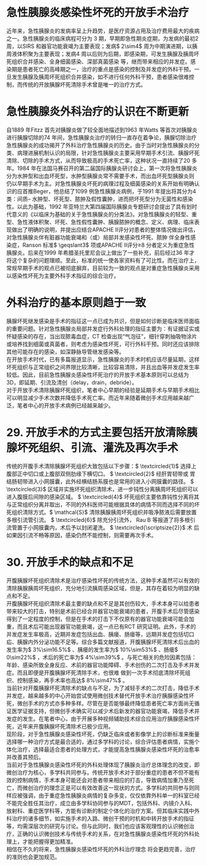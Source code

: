 # 急性胰腺炎感染性坏死的开放手术治疗  
近年来，急性胰腺炎的发病率呈上升趋势，是医疗资源占用及治疗费用最大的疾病之一。急性胰腺炎的临床病程可分为 3 期，早期即急性期炎症期，为发病的最初2 周，以SIRS 和器官功能衰竭为主要表现；发病$ 2\sim4$  周为中期演进期，以胰周液体积聚为主要表现；发病4 周以后则为后期，即感染期，可发生胰腺及胰周坏死组织合并感染、全身细菌感染、深部真菌感染 等，继而带来相应的并发症。感染期是患者死亡的高峰期之一，治疗的重点是感染的控制及并发症的外科干预。一旦发生胰腺及胰周坏死组织合并感染，如不进行任何外科干预，患者感染很难控制，而传统的开放胰腺坏死清除手术曾是唯一的治疗方式。  
#  急性胰腺炎外科治疗的认识在不断更新  
自1889 年Fitzz 首先对胰腺炎做了较全面地描述到1963 年Watts 等首次对胰腺炎进行胰腺切除的74 年间，急性胰腺炎治疗的转归一直存在着争论，胰腺切除治疗急性胰腺炎的成功揭开了外科治疗急性胰腺炎的历史。由于当时对急性胰腺炎的分类、病理进展机制认识的局限，针对急性胰腺炎主要采用早期手术引流、胰腺坏死清除、切除的手术方式，从而导致极高的手术死亡率，这种状况一直持续了20 多年。1984 年在法国马赛召开的第二届国际胰腺炎研讨会上，第一次将急性胰腺炎分为水肿型和出血坏死型，水肿型胰腺炎常不需要手术，而出血坏死型胰腺炎则 仍以早期手术为主。对急性胰腺炎坏死的病理过程及细菌感染的关系开始有明确认识的应首推Beger，他总结了1099 例急性胰腺炎病例，于1991 年提出将其分为4 类：间质– 水肿型、坏死型、脓肿及假性囊肿，进而把坏死型分为无菌性和感染性。以此为基础，1992 年亚特兰大第四届国际胰腺炎专题研讨会提出了具有划时代意义的《以临床为基础的关于急性胰腺炎的分类法》。对急性胰腺炎的轻型、重型、急性液体积聚、坏死、急性假性囊肿、胰腺脓肿的概念、定义、病理、临床表现做出了明确的说明，并提出应结合APACHE Ⅱ评分对患者的整体情况做出评估，对急性胰腺炎伴有脏器功能衰竭和（或）局部并发感染性坏死、脓肿 伴全身性感染症，Ranson 标准$ \geqslant3$  项或APACHE Ⅱ评分≥8 分者定义为重症急性胰腺炎。后来在1999 年希腊圣托里尼会议上做出了一些补充，前后经过36 年才将这个复杂的问题理顺。至此，标准的统一使各家资料有了可比性。而在治疗上，常规早期手术的观点已被彻底摒弃，目前较为一致的观点是对重症急性胰腺炎采用以感染性坏死为主要外科手术指征的综合治疗。  
#  外科治疗的基本原则趋于一致  
胰腺坏死继发感染是手术的指征这一点已成为共识，但是如何诊断是临床医师面临的重要问题。针对急性胰腺炎局部并发症行外科处理的指征主要为：有证据证实或怀疑感染的存在，当出现脓毒血症，CT 检查出现“气泡征”，细针穿刺抽吸物涂片或培养找到细菌或真菌者，则考虑为感染性坏死，可行外科干预。同时还应该排除其他可能存在的感染，如深静脉导管继发感染等。  
在开放手术时代，已有多篇报道显示，急性胰腺炎的手术时机应该尽量延期，这样坏死组织与正常组织之间界限比较清晰，比较容易清除，并且出血等并发症发生率较低。因此，目前急性胰腺炎感染性坏死治疗的开放手术基本原则可以总结为3D，即延期、引流及清创（delay，drain，debride）。  
对于开放手术清除胰腺坏死组织，笔者中心早期的经验是延期手术与早期手术相比可以明显减少手术次数并降低手术死亡率。而近年来随着微创手术应用越来越广泛，笔者中心的开放手术病例已经越来越少。  
# 29. 开放手术的方式主要包括开放清除胰腺坏死组织、引流、灌洗及再次手术  
传统的开腹手术清除胰腺坏死组织大致包括以下步骤：$ \textcircled{1}$    选择上腹部正中切口或上腹部双侧肋缘下横切口。 $ \textcircled{2}$     经肝胃韧带或 胃结肠韧带进入小网膜囊，此外经横结肠系膜也是常用的进入小网膜囊的路径。 $ \textcircled{3}$     区域并实施坏死组织清除术，进一步钝性分离胰周坏死组织可以进入腹膜后间隙的感染区域。 $ \textcircled{4}$     坏死组织主要依靠钝性分离将其 与正常组织分离并取出，不同的外科医师可能根据具体的病情不同而选择不同的坏死组织清除方式。$ \mathcal{S}$    清除胰腺胰周坏死组织并吸净脓液后需要放置多根引流管引流。 $ \textcircled{6}$     除充分引流外， Rau B 等报道了将多根引流管置于小网膜囊内，术后予以封闭灌洗。 $ \textcircled{\scriptsize{2}}$     术 后如果因引流不畅等原因，感染仍然不能控制，则需要再次手术。  
# 30.  开放手术的缺点和不足  
开腹胰腺坏死组织清除术是治疗感染性坏死的传统方法，这种手术虽然可以有效的清除胰腺胰周坏死组织，充分地引流胰周感染区域，但是，其存在着较为明显的缺点和不足。  
开腹胰腺坏死组织清除术最主要的缺点和不足是其创伤较大，手术本身可以给患者带来较大的打击，特别是术前已经合并器官功能衰竭的患者，开腹手术后尽管感染得到了一定程度的控制，但是在手术的打击下不仅原有的器官功能衰竭可能会加重，而且术后可能出现器官功能衰竭，这一点已有RCT 研究证明。此外，手术的并发症发生率极高，近期并发症包括出血、胰瘘、肠瘘等，远期并发症包括切口疝、胰腺内外分泌功能不足等。综合多篇文献报道，开腹胰腺坏死清除术后出血的发生率为$ 3\%\sim16.5\%$ 、胰瘘的发生率为$ 10\%\sim53\%$ 、肠瘘$ 0\sim22\%$ ，术后的死亡率为$ 4\%\sim39\%$ 。与死亡相关的危险因素包括：年龄、感染所致全身反应、术前的器官功能障碍、手术创伤的二次打击及手术并发症。而且即便是开腹胰腺坏死清除手术，也很难 做到一次手术彻底清除坏死组织、控制感染，再手术率也高达$ 8\%\sim47\%$ 。  
当前针对开腹胰腺坏死清除术的缺点与不足，为了减轻手术的二次打击，降低手术并发症，越来越多的中心开始尝试使用微创技术替代开放手术治疗胰腺感染性坏死，微创手术的方式亦多种多样。尽管在是否能够最终降低患者死亡率方面尚无循证医学证据支持，但微创手术确实可以减少术后新发的器官功能衰竭，降低手术并发症的发生。在笔者中心，由于开展多种视频辅助技术综合应用治疗胰腺感染性坏死，近年来开腹胰腺坏死清除术已极少应用。  
现阶段，对于急性胰腺炎感染性坏死，仍缺乏临床或者影像学上的诊断标准来衡量选择哪一种治疗方式是最合适的，通过多学科的讨论，综合评估患者病情，实施个体化治疗，选择最适合患者的处理方式，才能提高急性胰腺炎感染性坏死的治愈率并改善其预后。  
当前对于急性胰腺炎感染性坏死的外科处理体现了胰腺炎治疗总体理念的改变，即微创治疗为核心，多学科共同参与。传统开放手术对于部分重症的患者不但不能有效的控制病情，手术本身可能还会对患者带来相应的打击，导致病情加重乃至死亡，而微创治疗的理念正是可以有效改善这一现状的方式。多学科的共同参与则同样应被强调，由于重症急性胰腺炎病情的复杂多变，仅仅依靠外科单一的科室已经不能完全胜任其治疗，成立由多学科协同参与的MDT，包括外科、内镜介入科、放射科、重症医学科等，方能有诊断的制定个体化的治疗方案。但其临床实践中外科治疗的诸多细节，如实施手术的入路、微创干预的时机和中转开放手术的指征等，均需深层次的研究与讨论。但与此同时，我们也应该客观理性的认识微创治疗，正确的认识微创技术与传统手术的关系，在对急性胰腺炎感染性坏死的外科处理上，才能把握得更加精准。  
相信在不久的将来，急性胰腺炎感染性坏死的外科治疗理念 将会更趋完善，治疗的准则也会更加规范。  
